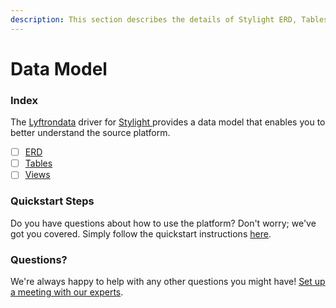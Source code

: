 ```yaml
---
description: This section describes the details of Stylight ERD, Tables, and Views.
---
```


# Data Model

### Index

The  [Lyftrondata](https://www.lyftrondata.com/) driver for [Stylight](https://www.lyftrondata.com/integration/stylight/)[ ](https://www.lyftrondata.com/integration/stylight/)provides a data model that enables you to better understand the source platform.

* [ ] [ERD](../../../marketing-analytics/stylight/data-model/erd.md)
* [ ] [Tables](../../../marketing-analytics/stylight/data-model/tables.md)
* [ ] [Views](../../../marketing-analytics/stylight/data-model/views.md)

### Quickstart Steps

Do you have questions about how to use the platform? Don't worry; we've got you covered. Simply follow the quickstart instructions [here](../../../../quickstart-steps.md).

### Questions? <a href="#questions" id="questions"></a>

We're always happy to help with any other questions you might have! [Set up a meeting with our experts](https://www.lyftrondata.com/book-a-meeting/).

